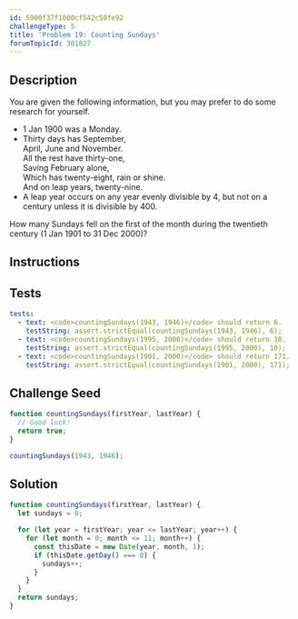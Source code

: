```yaml
---
id: 5900f37f1000cf542c50fe92
challengeType: 5
title: 'Problem 19: Counting Sundays'
forumTopicId: 301827
---
```


## Description
<section id='description'>
You are given the following information, but you may prefer to do some research for yourself.

<ul>
  <li>1 Jan 1900 was a Monday.</li>
  <li>Thirty days has September,<br>April, June and November.<br>All the rest have thirty-one,<br>Saving February alone,<br>Which has twenty-eight, rain or shine.<br>And on leap years, twenty-nine.</li>
  <li>A leap year occurs on any year evenly divisible by 4, but not on a century unless it is divisible by 400.</li>
</ul>

How many Sundays fell on the first of the month during the twentieth century (1 Jan 1901 to 31 Dec 2000)?
</section>

## Instructions
<section id='instructions'>

</section>

## Tests
<section id='tests'>

```yml
tests:
  - text: <code>countingSundays(1943, 1946)</code> should return 6.
    testString: assert.strictEqual(countingSundays(1943, 1946), 6);
  - text: <code>countingSundays(1995, 2000)</code> should return 10.
    testString: assert.strictEqual(countingSundays(1995, 2000), 10);
  - text: <code>countingSundays(1901, 2000)</code> should return 171.
    testString: assert.strictEqual(countingSundays(1901, 2000), 171);

```

</section>

## Challenge Seed
<section id='challengeSeed'>

<div id='js-seed'>

```js
function countingSundays(firstYear, lastYear) {
  // Good luck!
  return true;
}

countingSundays(1943, 1946);
```

</div>



</section>

## Solution
<section id='solution'>


```js
function countingSundays(firstYear, lastYear) {
  let sundays = 0;

  for (let year = firstYear; year <= lastYear; year++) {
    for (let month = 0; month <= 11; month++) {
      const thisDate = new Date(year, month, 1);
      if (thisDate.getDay() === 0) {
        sundays++;
      }
    }
  }
  return sundays;
}
```

</section>
